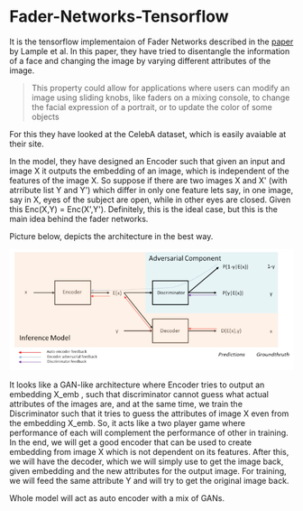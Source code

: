 # Fader-Networks-Tensorflow

It is the tensorflow implementaion of Fader Networks described in the [paper](https://arxiv.org/pdf/1706.00409.pdf) by Lample et al. In this paper, they have tried to disentangle the information of a face and changing the image by varying different attributes of the image.

> This property could allow for applications where users can modify an image using sliding knobs, like faders on a mixing console, to change the facial expression of a portrait, or to update the color of some objects

For this they have looked at the CelebA dataset, which is easily avaiable at their site.

In the model, they have designed an Encoder such that given an input and image X it outputs the embedding of an image, which is independent of the features of the image X. So suppose if there are two images X and X' (with atrribute list Y and Y') which differ in only one feature lets say, in one image, say in X, eyes of the subject are open, while in other eyes are closed. Given this Enc(X,Y) = Enc(X',Y'). Definitely, this is the ideal case, but this is the main idea behind the fader networks.

Picture below, depicts the architecture in the best way.

<p align="center"> <img src="./images/model.PNG"> </p>


It looks like a GAN-like architecture where Encoder tries to output an embedding X_emb , such that discriminator cannot guess what actual attributes of the images are, and at the same time, we train the Discriminator such that it tries to guess the attributes of image X even from the embedding X_emb. So, it acts like a two player game where performance of each will complement the performance of other in training. In the end, we will get a good encoder that can be used to create embedding from image X which is not dependent on its features. 
After this, we will have the decoder, which we will simply use to get the image back, given embedding and the new attributes for the output image. For training, we will feed the same attribute Y and will try to get the original image back.

Whole model will act as auto encoder with a mix of GANs.
